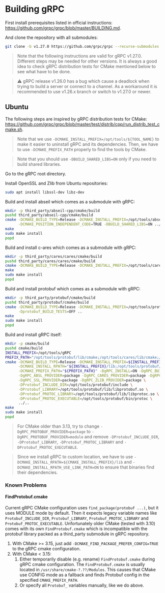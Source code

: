 # Building gRPC

First install prerequisites listed in official instructions:
https://github.com/grpc/grpc/blob/master/BUILDING.md.

And clone the repository with all submodules:
```bash
git clone -b v1.27.0 https://github.com/grpc/grpc --recurse-submodules
```

> Note that the following instructions are valid for gRPC v1.27.0. Different steps may be needed for other
versions. It is always a good idea to check gRPC distribution tests for CMake mentioned below to see what
have to be done.

> :warning: gRPC release v1.26.0 has a bug which cause a deadlock when trying to build a server or connect
to a channel. As a workaround it is recommended to use v1.26.x branch or switch to v1.27.0 or newer.

## Ubuntu

The following steps are inspired by gRPC distribution tests for CMake:
https://github.com/grpc/grpc/blob/master/test/distrib/cpp/run_distrib_test_cmake.sh.

> Note that we use `-DCMAKE_INSTALL_PREFIX=/opt/tools/${TOOL_NAME}` to make it easier to uninstall gRPC and its
dependencies. Then, we have to use `-DCMAKE_PREFIX_PATH` properly to find the tools by CMake.

> Note that you should use `-DBUILD_SHARED_LIBS=ON` only if you need to build shared libraries.

Go to the gRPC root directory.

Install OpenSSL and Zlib from Ubuntu repositories:
```bash
sudo apt install libssl-dev libz-dev
```

Build and install abseil which comes as a submodule with gRPC:
```bash
mkdir -p third_party/abseil-cpp/cmake/build
pushd third_party/abseil-cpp/cmake/build
cmake -DCMAKE_BUILD_TYPE=Release -DCMAKE_INSTALL_PREFIX=/opt/tools/abseil \
      -DCMAKE_POSITION_INDEPENDENT_CODE=TRUE -DBUILD_SHARED_LIBS=ON ../..
make
sudo make install
popd
```

Build and install c-ares which comes as a submodule with gRPC:
```bash
mkdir -p third_party/cares/cares/cmake/build
pushd third_party/cares/cares/cmake/build
cmake -DCMAKE_BUILD_TYPE=Release -DCMAKE_INSTALL_PREFIX=/opt/tools/cares -DBUILD_SHARED_LIBS=ON ../..
make
sudo make install
popd
```

Build and install protobuf which comes as a submodule with gRPC:
```bash
mkdir -p third_party/protobuf/cmake/build
pushd third_party/protobuf/cmake/build
cmake -DCMAKE_BUILD_TYPE=Release -DCMAKE_INSTALL_PREFIX=/opt/tools/protobuf -DBUILD_SHARED_LIBS=ON \
      -Dprotobuf_BUILD_TESTS=OFF ..
make
sudo make install
popd
```

Build and install gRPC itself:
```bash
mkdir -p cmake/build
pushd cmake/build
INSTALL_PREFIX=/opt/tools/gRPC
PREFIX_PATH="/opt/tools/protobuf/lib/cmake;/opt/tools/cares/lib/cmake;/opt/tools/abseil/lib/cmake"
cmake -DCMAKE_BUILD_TYPE=Release -DCMAKE_INSTALL_PREFIX=${INSTALL_PREFIX} -DBUILD_SHARED_LIBS=ON \
      -DCMAKE_INSTALL_RPATH="${INSTALL_PREFIX}/lib;/opt/tools/protobuf/lib" -DCMAKE_INSTALL_RPATH_USE_LINK_PATH=ON \
      -DCMAKE_PREFIX_PATH="${PREFIX_PATH}" -DgRPC_INSTALL=ON -DgRPC_BUILD_TESTS=OFF \
      -DgRPC_ABSL_PROVIDER=package -DgRPC_CARES_PROVIDER=package -DgRPC_PROTOBUF_PROVIDER=package \
      -DgRPC_SSL_PROVIDER=package -DgRPC_ZLIB_PROVIDER=package \
      -DProtobuf_INCLUDE_DIR=/opt/tools/protobuf/include \
      -DProtobuf_LIBRARY=/opt/tools/protobuf/lib/libprotobuf.so \
      -DProtobuf_PROTOC_LIBRARY=/opt/tools/protobuf/lib/libprotoc.so \
      -DProtobuf_PROTOC_EXECUTABLE=/opt/tools/protobuf/bin/protoc \
      ../..
make
sudo make install
popd
```

> For CMake older than 3.13, try to change `-DgRPC_PROTOBUF_PROVIDER=package` to
`-DgRPC_PROTOBUF_PROVIDER=module` and remove `-DProtobuf_INCLUDE_DIR`, `-DProtobuf_LIBRARY`,
`-DProtobuf_PROTOC_LIBRARY` and `-DProtobuf_PROTOC_EXECUTABLE`.

> Since we install gRPC to custom location, we have to use `-DCMAKE_INSTALL_RPATH=${CMAKE_INSTALL_PREFIX}/lib`
and `-DCMAKE_INSTALL_RPATH_USE_LINK_PATH=ON` to ensure that binaries find their dependencies.

### Known Problems

#### FindProtobuf.cmake

Current gRPC CMake configuration uses `find_package(protobuf ...)`, but it uses MODULE mode by default. Then it
expects legacy variable names like `Protobuf_INCLUDE_DIR`, `Protobuf_LIBRARY`, `Protobuf_PROTOC_LIBRARY` and
`Protobuf_PROTOC_EXECUTABLE`. Unfortunately older CMake (tested with 3.10) comes with its own
`FindProtobuf.cmake` which is incompatible with the protobuf library packed as a third_party submodule in gRPC
repository.

1. With CMake >= 3.15, just add `-DCMAKE_FIND_PACKAGE_PREFER_CONFIG=TRUE` to the gRPC cmake configuration.
2. With CMake < 3.15:
    1. Either temporarily disable (e.g. rename) `FindProtobuf.cmake` during gRPC cmake configuration. The
    `FindProtobuf.cmake` is usually located in `/usr/share/cmake-?.??/Modules`. This causes that CMake use
    CONFIG mode as a fallback and finds Protobuf config in the specified `CMAKE_PREFIX_PATH`.
    2. Or specify all `Protobuf_` variables manually, like we do above.
